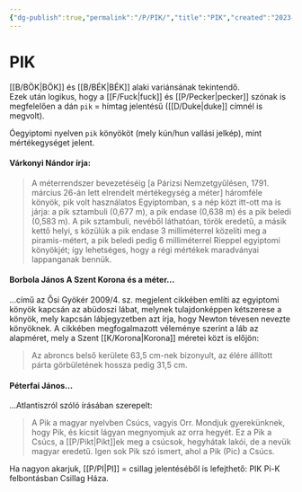 ```yaml
---
{"dg-publish":true,"permalink":"/P/PIK/","title":"PIK","created":"2023-10-21T05:07","updated":"2024-10-25T23:47"}
---
```



# PIK

[[B/BÖK\|BÖK]] és [[B/BÉK\|BÉK]] alaki variánsának tekintendő.  
Ezek után logikus, hogy a [[F/Fuck\|fuck]] és [[P/Pecker\|pecker]] szónak is megfelelően a dán `pik` = hímtag jelentésű ([[D/Duke\|duke]] címnél is megvolt).  

Óegyiptomi nyelven `pik` könyököt (mely kún/hun vallási jelkép), mint mértékegységet jelent.  

#### Várkonyi Nándor írja:

> A méterrendszer bevezetéséig \[a Párizsi Nemzetgyűlésen, 1791. március 26-án lett elrendelt mértékegység a méter\] háromféle könyök, pik volt használatos Egyiptomban, s a nép közt itt-ott ma is járja: a pik sztambuli (0,677 m), a pik endase (0,638 m) és a pik beledi (0,583 m). A pik sztambuli, nevéből láthatóan, török eredetű, a másik kettő helyi, s közülük a pik endase 3 milliméterrel közelíti meg a piramis-métert, a pik beledi pedig 6 milliméterrel Rieppel egyiptomi könyökjét; így lehetséges, hogy a régi mértékek maradványai lappanganak bennük.  

#### Borbola János A Szent Korona és a méter...

...című az Ősi Gyökér 2009/4. sz. megjelent cikkében említi az egyiptomi könyök kapcsán az abüdoszi lábat, melynek tulajdonképpen kétszerese a könyök, mely kapcsán lábjegyzetben azt írja, hogy Newton tévesen nevezte könyöknek. A cikkében megfogalmazott véleménye szerint a láb az alapméret, mely a Szent [[K/Korona\|Korona]] méretei közt is előjön:  
> Az abroncs belső kerülete 63,5 cm-nek bizonyult, az élére állított párta görbületének hossza pedig 31,5 cm.  

#### Péterfai János...

...Atlantiszról szóló írásában szerepelt:  
> A Pik a magyar nyelvben Csúcs, vagyis Orr. Mondjuk gyerekünknek, hogy Pik, és kicsit lágyan megnyomjuk az orra hegyét. Ez a Pik a Csúcs, a [[P/Pikt\|Pikt]]ek meg a csúcsok, hegyhátak lakói, de a nevük magyar eredetű. Igen sok Pik szó ismert, ahol a Pik (Pic) a Csúcs.  

Ha nagyon akarjuk, [[P/PI\|PI]] = csillag jelentéséből is lefejthető: PIK Pi-K felbontásban Csillag Háza.  